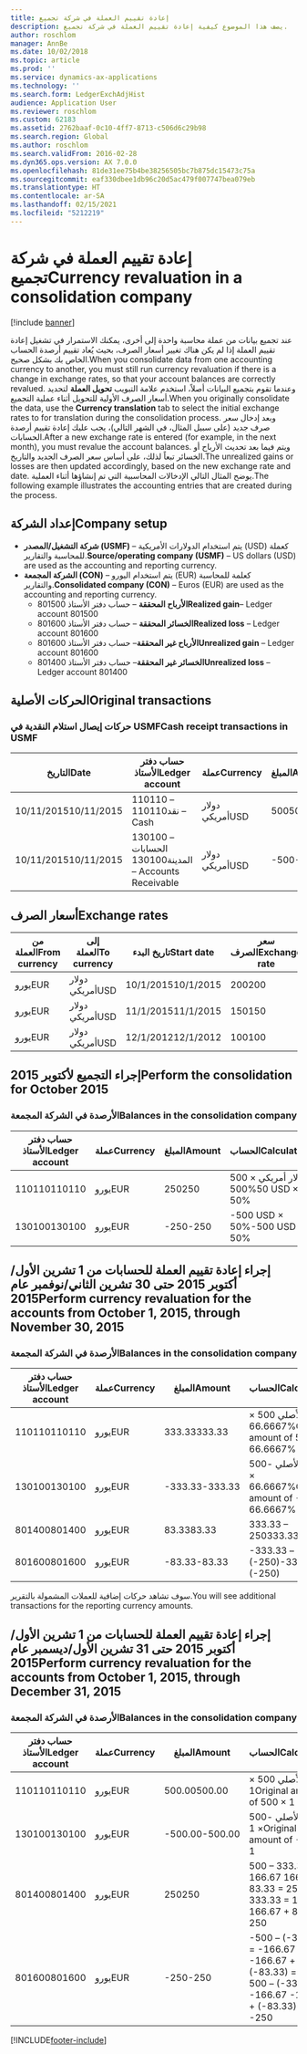 ```yaml
---
title: إعادة تقييم العملة في شركة تجميع
description: يصف هذا الموضوع كيفية إعادة تقييم العملة في شركة تجميع.
author: roschlom
manager: AnnBe
ms.date: 10/02/2018
ms.topic: article
ms.prod: ''
ms.service: dynamics-ax-applications
ms.technology: ''
ms.search.form: LedgerExchAdjHist
audience: Application User
ms.reviewer: roschlom
ms.custom: 62183
ms.assetid: 2762baaf-0c10-4ff7-8713-c506d6c29b98
ms.search.region: Global
ms.author: roschlom
ms.search.validFrom: 2016-02-28
ms.dyn365.ops.version: AX 7.0.0
ms.openlocfilehash: 81de31ee75b4be38256505bc7b875dc15473c75a
ms.sourcegitcommit: eaf330dbee1db96c20d5ac479f007747bea079eb
ms.translationtype: HT
ms.contentlocale: ar-SA
ms.lasthandoff: 02/15/2021
ms.locfileid: "5212219"
---
```

# <a name="currency-revaluation-in-a-consolidation-company"></a><span data-ttu-id="5094e-103">إعادة تقييم العملة في شركة تجميع</span><span class="sxs-lookup"><span data-stu-id="5094e-103">Currency revaluation in a consolidation company</span></span>

[!include [banner](../includes/banner.md)]

<span data-ttu-id="5094e-104">عند تجميع بيانات من عملة محاسبة واحدة إلى أخرى، يمكنك الاستمرار في تشغيل إعادة تقييم العملة إذا لم يكن هناك تغيير أسعار الصرف، بحيث يُعاد تقييم أرصدة الحساب الخاص بك بشكل صحيح.</span><span class="sxs-lookup"><span data-stu-id="5094e-104">When you consolidate data from one accounting currency to another, you must still run currency revaluation if there is a change in exchange rates, so that your account balances  are correctly revalued.</span></span> <span data-ttu-id="5094e-105">وعندما تقوم بتجميع البيانات أصلاً، استخدم علامة التبويب **تحويل العملة** لتحديد أسعار الصرف الأولية للتحويل أثناء عملية التجميع.</span><span class="sxs-lookup"><span data-stu-id="5094e-105">When you originally consolidate the data, use the **Currency translation** tab to select the initial exchange rates to for translation during the consolidation process.</span></span> <span data-ttu-id="5094e-106">وبعد إدخال سعر صرف جديد (على سبيل المثال، في الشهر التالي)، يجب عليك إعادة تقييم أرصدة الحسابات.</span><span class="sxs-lookup"><span data-stu-id="5094e-106">After a new exchange rate is entered (for example, in the next month), you must revalue the account balances.</span></span> <span data-ttu-id="5094e-107">ويتم فيما بعد تحديث الأرباح أو الخسائر تبعاً لذلك، على أساس سعر الصرف الجديد والتاريخ.</span><span class="sxs-lookup"><span data-stu-id="5094e-107">The unrealized gains or losses are then updated accordingly, based on the new exchange rate and date.</span></span> <span data-ttu-id="5094e-108">يوضح المثال التالي الإدخالات المحاسبية التي تم إنشاؤها أثناء العملية.</span><span class="sxs-lookup"><span data-stu-id="5094e-108">The following example illustrates the accounting entries that are created during the process.</span></span>

## <a name="company-setup"></a><span data-ttu-id="5094e-109">إعداد الشركة</span><span class="sxs-lookup"><span data-stu-id="5094e-109">Company setup</span></span>
-   <span data-ttu-id="5094e-110">**شركة التشغيل/المصدر (USMF)** – يتم استخدام الدولارات الأمريكية (USD) كعملة للمحاسبة والتقارير.</span><span class="sxs-lookup"><span data-stu-id="5094e-110">**Source/operating company (USMF)** – US dollars (USD) are used as the accounting and reporting currency.</span></span>
-   <span data-ttu-id="5094e-111">**الشركة المجمعة (CON)** – يتم استخدام اليورو (EUR) كعلمة للمحاسبة والتقارير.</span><span class="sxs-lookup"><span data-stu-id="5094e-111">**Consolidated company (CON)** – Euros (EUR) are used as the accounting and reporting currency.</span></span>
    -   <span data-ttu-id="5094e-112">**الأرباح المحققة** – حساب دفتر الأستاذ 801500</span><span class="sxs-lookup"><span data-stu-id="5094e-112">**Realized gain**– Ledger account 801500</span></span>
    -   <span data-ttu-id="5094e-113">**الخسائر المحققة** – حساب دفتر الأستاذ 801600</span><span class="sxs-lookup"><span data-stu-id="5094e-113">**Realized loss** – Ledger account 801600</span></span>
    -   <span data-ttu-id="5094e-114">**الأرباح غير المحققة**– حساب دفتر الأستاذ 801600</span><span class="sxs-lookup"><span data-stu-id="5094e-114">**Unrealized gain** – Ledger account 801600</span></span>
    -   <span data-ttu-id="5094e-115">**الخسائر غير المحققة**– حساب دفتر الأستاذ 801400</span><span class="sxs-lookup"><span data-stu-id="5094e-115">**Unrealized loss** – Ledger account 801400</span></span>

## <a name="original-transactions"></a><span data-ttu-id="5094e-116">الحركات الأصلية</span><span class="sxs-lookup"><span data-stu-id="5094e-116">Original transactions</span></span>
### <a name="cash-receipt-transactions-in-usmf"></a><span data-ttu-id="5094e-117">حركات إيصال استلام النقدية في USMF</span><span class="sxs-lookup"><span data-stu-id="5094e-117">Cash receipt transactions in USMF</span></span>

| <span data-ttu-id="5094e-118">التاريخ</span><span class="sxs-lookup"><span data-stu-id="5094e-118">Date</span></span>       | <span data-ttu-id="5094e-119">حساب دفتر الأستاذ</span><span class="sxs-lookup"><span data-stu-id="5094e-119">Ledger account</span></span>               | <span data-ttu-id="5094e-120">عملة</span><span class="sxs-lookup"><span data-stu-id="5094e-120">Currency</span></span> | <span data-ttu-id="5094e-121">المبلغ</span><span class="sxs-lookup"><span data-stu-id="5094e-121">Amount</span></span> |
|------------|------------------------------|----------|--------|
| <span data-ttu-id="5094e-122">10/11/2015</span><span class="sxs-lookup"><span data-stu-id="5094e-122">10/11/2015</span></span> | <span data-ttu-id="5094e-123">110110 – نقد</span><span class="sxs-lookup"><span data-stu-id="5094e-123">110110 – Cash</span></span>                | <span data-ttu-id="5094e-124">دولار أمريكي</span><span class="sxs-lookup"><span data-stu-id="5094e-124">USD</span></span>      | <span data-ttu-id="5094e-125">500</span><span class="sxs-lookup"><span data-stu-id="5094e-125">500</span></span>    |
| <span data-ttu-id="5094e-126">10/11/2015</span><span class="sxs-lookup"><span data-stu-id="5094e-126">10/11/2015</span></span> | <span data-ttu-id="5094e-127">130100 – الحسابات المدينة</span><span class="sxs-lookup"><span data-stu-id="5094e-127">130100 – Accounts Receivable</span></span> | <span data-ttu-id="5094e-128">دولار أمريكي</span><span class="sxs-lookup"><span data-stu-id="5094e-128">USD</span></span>      | <span data-ttu-id="5094e-129">-500</span><span class="sxs-lookup"><span data-stu-id="5094e-129">-500</span></span>   |

## <a name="exchange-rates"></a><span data-ttu-id="5094e-130">أسعار الصرف</span><span class="sxs-lookup"><span data-stu-id="5094e-130">Exchange rates</span></span>

| <span data-ttu-id="5094e-131">من العملة</span><span class="sxs-lookup"><span data-stu-id="5094e-131">From currency</span></span> | <span data-ttu-id="5094e-132">إلى العملة</span><span class="sxs-lookup"><span data-stu-id="5094e-132">To currency</span></span> | <span data-ttu-id="5094e-133">تاريخ البدء</span><span class="sxs-lookup"><span data-stu-id="5094e-133">Start date</span></span> | <span data-ttu-id="5094e-134">سعر الصرف</span><span class="sxs-lookup"><span data-stu-id="5094e-134">Exchange rate</span></span> |
|---------------|-------------|------------|---------------|
| <span data-ttu-id="5094e-135">يورو</span><span class="sxs-lookup"><span data-stu-id="5094e-135">EUR</span></span>           | <span data-ttu-id="5094e-136">دولار أمريكي</span><span class="sxs-lookup"><span data-stu-id="5094e-136">USD</span></span>         | <span data-ttu-id="5094e-137">10/1/2015</span><span class="sxs-lookup"><span data-stu-id="5094e-137">10/1/2015</span></span>  | <span data-ttu-id="5094e-138">200</span><span class="sxs-lookup"><span data-stu-id="5094e-138">200</span></span>           |
| <span data-ttu-id="5094e-139">يورو</span><span class="sxs-lookup"><span data-stu-id="5094e-139">EUR</span></span>           | <span data-ttu-id="5094e-140">دولار أمريكي</span><span class="sxs-lookup"><span data-stu-id="5094e-140">USD</span></span>         | <span data-ttu-id="5094e-141">11/1/2015</span><span class="sxs-lookup"><span data-stu-id="5094e-141">11/1/2015</span></span>  | <span data-ttu-id="5094e-142">150</span><span class="sxs-lookup"><span data-stu-id="5094e-142">150</span></span>           |
| <span data-ttu-id="5094e-143">يورو</span><span class="sxs-lookup"><span data-stu-id="5094e-143">EUR</span></span>           | <span data-ttu-id="5094e-144">دولار أمريكي</span><span class="sxs-lookup"><span data-stu-id="5094e-144">USD</span></span>         | <span data-ttu-id="5094e-145">12/1/2012</span><span class="sxs-lookup"><span data-stu-id="5094e-145">12/1/2012</span></span>  | <span data-ttu-id="5094e-146">100</span><span class="sxs-lookup"><span data-stu-id="5094e-146">100</span></span>           |

## <a name="perform-the-consolidation-for-october-2015"></a><span data-ttu-id="5094e-147">إجراء التجميع لأكتوبر 2015</span><span class="sxs-lookup"><span data-stu-id="5094e-147">Perform the consolidation for October 2015</span></span>
### <a name="balances-in-the-consolidation-company"></a><span data-ttu-id="5094e-148">الأرصدة في الشركة المجمعة</span><span class="sxs-lookup"><span data-stu-id="5094e-148">Balances in the consolidation company</span></span>

| <span data-ttu-id="5094e-149">حساب دفتر الأستاذ</span><span class="sxs-lookup"><span data-stu-id="5094e-149">Ledger account</span></span> | <span data-ttu-id="5094e-150">عملة</span><span class="sxs-lookup"><span data-stu-id="5094e-150">Currency</span></span> | <span data-ttu-id="5094e-151">المبلغ</span><span class="sxs-lookup"><span data-stu-id="5094e-151">Amount</span></span> | <span data-ttu-id="5094e-152">الحساب</span><span class="sxs-lookup"><span data-stu-id="5094e-152">Calculation</span></span>    |
|----------------|----------|--------|----------------|
| <span data-ttu-id="5094e-153">110110</span><span class="sxs-lookup"><span data-stu-id="5094e-153">110110</span></span>         | <span data-ttu-id="5094e-154">يورو</span><span class="sxs-lookup"><span data-stu-id="5094e-154">EUR</span></span>      | <span data-ttu-id="5094e-155">250</span><span class="sxs-lookup"><span data-stu-id="5094e-155">250</span></span>    | <span data-ttu-id="5094e-156">500 دولار أمريكي × 50%</span><span class="sxs-lookup"><span data-stu-id="5094e-156">500 USD × 50%</span></span>  |
| <span data-ttu-id="5094e-157">130100</span><span class="sxs-lookup"><span data-stu-id="5094e-157">130100</span></span>         | <span data-ttu-id="5094e-158">يورو</span><span class="sxs-lookup"><span data-stu-id="5094e-158">EUR</span></span>      | <span data-ttu-id="5094e-159">-250</span><span class="sxs-lookup"><span data-stu-id="5094e-159">-250</span></span>   | <span data-ttu-id="5094e-160">-500 USD × 50%</span><span class="sxs-lookup"><span data-stu-id="5094e-160">-500 USD × 50%</span></span> |

## <a name="perform-currency-revaluation-for-the-accounts-from-october-1-2015-through-november-30-2015"></a><span data-ttu-id="5094e-161">إجراء إعادة تقييم العملة للحسابات من 1 تشرين الأول/أكتوبر 2015 حتى 30 تشرين الثاني/نوفمبر عام 2015</span><span class="sxs-lookup"><span data-stu-id="5094e-161">Perform currency revaluation for the accounts from October 1, 2015, through November 30, 2015</span></span>
### <a name="balances-in-the-consolidation-company"></a><span data-ttu-id="5094e-162">الأرصدة في الشركة المجمعة</span><span class="sxs-lookup"><span data-stu-id="5094e-162">Balances in the consolidation company</span></span>

| <span data-ttu-id="5094e-163">حساب دفتر الأستاذ</span><span class="sxs-lookup"><span data-stu-id="5094e-163">Ledger account</span></span> | <span data-ttu-id="5094e-164">عملة</span><span class="sxs-lookup"><span data-stu-id="5094e-164">Currency</span></span> | <span data-ttu-id="5094e-165">المبلغ</span><span class="sxs-lookup"><span data-stu-id="5094e-165">Amount</span></span>  | <span data-ttu-id="5094e-166">الحساب</span><span class="sxs-lookup"><span data-stu-id="5094e-166">Calculation</span></span>                        |
|----------------|----------|---------|------------------------------------|
| <span data-ttu-id="5094e-167">110110</span><span class="sxs-lookup"><span data-stu-id="5094e-167">110110</span></span>         | <span data-ttu-id="5094e-168">يورو</span><span class="sxs-lookup"><span data-stu-id="5094e-168">EUR</span></span>      | <span data-ttu-id="5094e-169">333.33</span><span class="sxs-lookup"><span data-stu-id="5094e-169">333.33</span></span>  | <span data-ttu-id="5094e-170">المبلغ الأصلي 500 × 66.6667%</span><span class="sxs-lookup"><span data-stu-id="5094e-170">Original amount of 500 × 66.6667%</span></span>  |
| <span data-ttu-id="5094e-171">130100</span><span class="sxs-lookup"><span data-stu-id="5094e-171">130100</span></span>         | <span data-ttu-id="5094e-172">يورو</span><span class="sxs-lookup"><span data-stu-id="5094e-172">EUR</span></span>      | <span data-ttu-id="5094e-173">-333.33</span><span class="sxs-lookup"><span data-stu-id="5094e-173">-333.33</span></span> | <span data-ttu-id="5094e-174">المبلغ الأصلي -500 × 66.6667%</span><span class="sxs-lookup"><span data-stu-id="5094e-174">Original amount of -500 × 66.6667%</span></span> |
| <span data-ttu-id="5094e-175">801400</span><span class="sxs-lookup"><span data-stu-id="5094e-175">801400</span></span>         | <span data-ttu-id="5094e-176">يورو</span><span class="sxs-lookup"><span data-stu-id="5094e-176">EUR</span></span>      | <span data-ttu-id="5094e-177">83.33</span><span class="sxs-lookup"><span data-stu-id="5094e-177">83.33</span></span>   | <span data-ttu-id="5094e-178">333.33 – 250</span><span class="sxs-lookup"><span data-stu-id="5094e-178">333.33 – 250</span></span>                       |
| <span data-ttu-id="5094e-179">801600</span><span class="sxs-lookup"><span data-stu-id="5094e-179">801600</span></span>         | <span data-ttu-id="5094e-180">يورو</span><span class="sxs-lookup"><span data-stu-id="5094e-180">EUR</span></span>      | <span data-ttu-id="5094e-181">-83.33</span><span class="sxs-lookup"><span data-stu-id="5094e-181">-83.33</span></span>  | <span data-ttu-id="5094e-182">-333.33 – (-250)</span><span class="sxs-lookup"><span data-stu-id="5094e-182">-333.33 – (-250)</span></span>                   |

<span data-ttu-id="5094e-183">سوف تشاهد حركات إضافية للعملات المشمولة بالتقرير.</span><span class="sxs-lookup"><span data-stu-id="5094e-183">You will see additional transactions for the reporting currency amounts.</span></span>

## <a name="perform-currency-revaluation-for-the-accounts-from-october-1-2015-through-december-31-2015"></a><span data-ttu-id="5094e-184">إجراء إعادة تقييم العملة للحسابات من 1 تشرين الأول/أكتوبر 2015 حتى 31 تشرين الأول/ديسمبر عام 2015</span><span class="sxs-lookup"><span data-stu-id="5094e-184">Perform currency revaluation for the accounts from October 1, 2015, through December 31, 2015</span></span>
### <a name="balances-in-the-consolidation-company"></a><span data-ttu-id="5094e-185">الأرصدة في الشركة المجمعة</span><span class="sxs-lookup"><span data-stu-id="5094e-185">Balances in the consolidation company</span></span>

| <span data-ttu-id="5094e-186">حساب دفتر الأستاذ</span><span class="sxs-lookup"><span data-stu-id="5094e-186">Ledger account</span></span> | <span data-ttu-id="5094e-187">عملة</span><span class="sxs-lookup"><span data-stu-id="5094e-187">Currency</span></span> | <span data-ttu-id="5094e-188">المبلغ</span><span class="sxs-lookup"><span data-stu-id="5094e-188">Amount</span></span>  | <span data-ttu-id="5094e-189">الحساب</span><span class="sxs-lookup"><span data-stu-id="5094e-189">Calculation</span></span>                                          |
|----------------|----------|---------|------------------------------------------------------|
| <span data-ttu-id="5094e-190">110110</span><span class="sxs-lookup"><span data-stu-id="5094e-190">110110</span></span>         | <span data-ttu-id="5094e-191">يورو</span><span class="sxs-lookup"><span data-stu-id="5094e-191">EUR</span></span>      | <span data-ttu-id="5094e-192">500.00</span><span class="sxs-lookup"><span data-stu-id="5094e-192">500.00</span></span>  | <span data-ttu-id="5094e-193">المبلغ الأصلي 500 × 1</span><span class="sxs-lookup"><span data-stu-id="5094e-193">Original amount of 500 × 1</span></span>                           |
| <span data-ttu-id="5094e-194">130100</span><span class="sxs-lookup"><span data-stu-id="5094e-194">130100</span></span>         | <span data-ttu-id="5094e-195">يورو</span><span class="sxs-lookup"><span data-stu-id="5094e-195">EUR</span></span>      | <span data-ttu-id="5094e-196">-500.00</span><span class="sxs-lookup"><span data-stu-id="5094e-196">-500.00</span></span> | <span data-ttu-id="5094e-197">المبلغ الأصلي -500 × 1</span><span class="sxs-lookup"><span data-stu-id="5094e-197">Original amount of -500 × 1</span></span>                          |
| <span data-ttu-id="5094e-198">801400</span><span class="sxs-lookup"><span data-stu-id="5094e-198">801400</span></span>         | <span data-ttu-id="5094e-199">يورو</span><span class="sxs-lookup"><span data-stu-id="5094e-199">EUR</span></span>      | <span data-ttu-id="5094e-200">250</span><span class="sxs-lookup"><span data-stu-id="5094e-200">250</span></span>     | <span data-ttu-id="5094e-201">500 – 333.33 = 166.67 166.67 + 83.33 = 250</span><span class="sxs-lookup"><span data-stu-id="5094e-201">500 – 333.33 = 166.67 166.67 + 83.33 = 250</span></span>           |
| <span data-ttu-id="5094e-202">801600</span><span class="sxs-lookup"><span data-stu-id="5094e-202">801600</span></span>         | <span data-ttu-id="5094e-203">يورو</span><span class="sxs-lookup"><span data-stu-id="5094e-203">EUR</span></span>      | <span data-ttu-id="5094e-204">-250</span><span class="sxs-lookup"><span data-stu-id="5094e-204">-250</span></span>    | <span data-ttu-id="5094e-205">-500 – (-333.33) = -166.67 -166.67 + (-83.33) = -250</span><span class="sxs-lookup"><span data-stu-id="5094e-205">-500 – (-333.33) = -166.67 -166.67 + (-83.33) = -250</span></span> |







[!INCLUDE[footer-include](../../includes/footer-banner.md)]